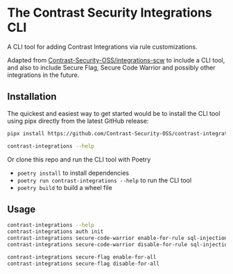 # The Contrast Security Integrations CLI
A CLI tool for adding Contrast Integrations via rule customizations.

Adapted from [Contrast-Security-OSS/integrations-scw](https://github.com/Contrast-Security-OSS/integrations-scw) to include a CLI tool, and also to include Secure Flag, Secure Code Warrior and possibly other integrations in the future.

## Installation
The quickest and easiest way to get started would be to install the CLI tool using pipx directly from the latest GitHub release:
```sh
pipx install https://github.com/Contrast-Security-OSS/contrast-integrations-cli/releases/download/v2.0.0/contrast_integrations_cli-2.0.0-py3-none-any.whl

contrast-integrations --help
```

Or clone this repo and run the CLI tool with Poetry 
* `poetry install` to install dependencies
* `poetry run contrast-integrations --help` to run the CLI tool
* `poetry build` to build a wheel file

## Usage
```sh
contrast-integrations --help
contrast-integrations auth init
contrast-integrations secure-code-warrior enable-for-rule sql-injection
contrast-integrations secure-code-warrior disable-for-rule sql-injection

contrast-integrations secure-flag enable-for-all 
contrast-integrations secure-flag disable-for-all


```
